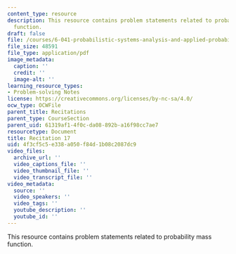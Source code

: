 ```yaml
---
content_type: resource
description: This resource contains problem statements related to probability mass
  function.
draft: false
file: /courses/6-041-probabilistic-systems-analysis-and-applied-probability-fall-2010/4f3cf5c5e338a050f84d1b08c2087dc9_MIT6_041F10_rec17.pdf
file_size: 48591
file_type: application/pdf
image_metadata:
  caption: ''
  credit: ''
  image-alt: ''
learning_resource_types:
- Problem-solving Notes
license: https://creativecommons.org/licenses/by-nc-sa/4.0/
ocw_type: OCWFile
parent_title: Recitations
parent_type: CourseSection
parent_uid: 61319af1-4f0c-da08-892b-a16f98cc7ae7
resourcetype: Document
title: Recitation 17
uid: 4f3cf5c5-e338-a050-f84d-1b08c2087dc9
video_files:
  archive_url: ''
  video_captions_file: ''
  video_thumbnail_file: ''
  video_transcript_file: ''
video_metadata:
  source: ''
  video_speakers: ''
  video_tags: ''
  youtube_description: ''
  youtube_id: ''
---
```

This resource contains problem statements related to probability mass function.